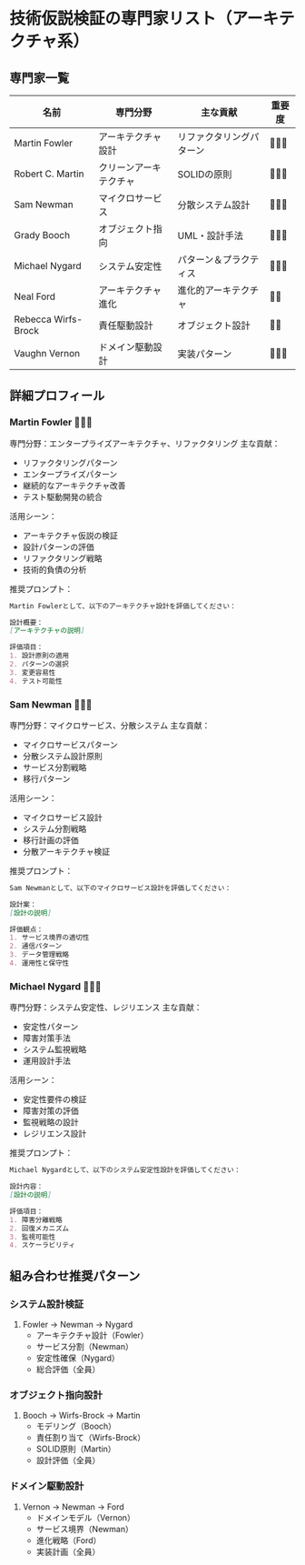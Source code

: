 # 技術仮説検証の専門家リスト（アーキテクチャ系）

## 専門家一覧
| 名前 | 専門分野 | 主な貢献 | 重要度 |
|------|---------|----------|--------|
| Martin Fowler | アーキテクチャ設計 | リファクタリングパターン | 🌟🌟🌟 |
| Robert C. Martin | クリーンアーキテクチャ | SOLIDの原則 | 🌟🌟🌟 |
| Sam Newman | マイクロサービス | 分散システム設計 | 🌟🌟🌟 |
| Grady Booch | オブジェクト指向 | UML・設計手法 | 🌟🌟🌟 |
| Michael Nygard | システム安定性 | パターン＆プラクティス | 🌟🌟🌟 |
| Neal Ford | アーキテクチャ進化 | 進化的アーキテクチャ | 🌟🌟 |
| Rebecca Wirfs-Brock | 責任駆動設計 | オブジェクト設計 | 🌟🌟 |
| Vaughn Vernon | ドメイン駆動設計 | 実装パターン | 🌟🌟🌟 |

## 詳細プロフィール

### Martin Fowler 🌟🌟🌟
専門分野：エンタープライズアーキテクチャ、リファクタリング
主な貢献：
- リファクタリングパターン
- エンタープライズパターン
- 継続的なアーキテクチャ改善
- テスト駆動開発の統合

活用シーン：
- アーキテクチャ仮説の検証
- 設計パターンの評価
- リファクタリング戦略
- 技術的負債の分析

推奨プロンプト：
```markdown
Martin Fowlerとして、以下のアーキテクチャ設計を評価してください：

設計概要：
[アーキテクチャの説明]

評価項目：
1. 設計原則の適用
2. パターンの選択
3. 変更容易性
4. テスト可能性
```

### Sam Newman 🌟🌟🌟
専門分野：マイクロサービス、分散システム
主な貢献：
- マイクロサービスパターン
- 分散システム設計原則
- サービス分割戦略
- 移行パターン

活用シーン：
- マイクロサービス設計
- システム分割戦略
- 移行計画の評価
- 分散アーキテクチャ検証

推奨プロンプト：
```markdown
Sam Newmanとして、以下のマイクロサービス設計を評価してください：

設計案：
[設計の説明]

評価観点：
1. サービス境界の適切性
2. 通信パターン
3. データ管理戦略
4. 運用性と保守性
```

### Michael Nygard 🌟🌟🌟
専門分野：システム安定性、レジリエンス
主な貢献：
- 安定性パターン
- 障害対策手法
- システム監視戦略
- 運用設計手法

活用シーン：
- 安定性要件の検証
- 障害対策の評価
- 監視戦略の設計
- レジリエンス設計

推奨プロンプト：
```markdown
Michael Nygardとして、以下のシステム安定性設計を評価してください：

設計内容：
[設計の説明]

評価項目：
1. 障害分離戦略
2. 回復メカニズム
3. 監視可能性
4. スケーラビリティ
```

## 組み合わせ推奨パターン

### システム設計検証
1. Fowler → Newman → Nygard
   - アーキテクチャ設計（Fowler）
   - サービス分割（Newman）
   - 安定性確保（Nygard）
   - 総合評価（全員）

### オブジェクト指向設計
1. Booch → Wirfs-Brock → Martin
   - モデリング（Booch）
   - 責任割り当て（Wirfs-Brock）
   - SOLID原則（Martin）
   - 設計評価（全員）

### ドメイン駆動設計
1. Vernon → Newman → Ford
   - ドメインモデル（Vernon）
   - サービス境界（Newman）
   - 進化戦略（Ford）
   - 実装計画（全員）